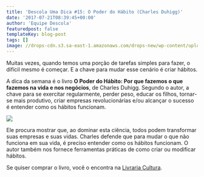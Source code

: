 ```yaml
---
title: 'Descola Uma Dica #15: O Poder do Hábito (Charles Duhigg)'
date: '2017-07-21T08:39:45+00:00'
author: 'Equipe Descola'
featuredpost: false
templateKey: blog-post
tags: []
image: //drops-cdn.s3.sa-east-1.amazonaws.com/drops-new/wp-content/uploads/2017/07/20203403/Descola_umadica-15-150x150.png
---
```

Muitas vezes, quando temos uma porção de tarefas simples para fazer, o difícil mesmo é começar. E a chave para mudar esse cenário é criar hábitos.

A dica da semana é o livro **O Poder do Hábito: Por que fazemos o que fazemos na vida e nos negócios**, de Charles Duhigg. Segundo o autor, a chave para se exercitar regularmente, perder peso, educar os filhos, tornar-se mais produtivo, criar empresas revolucionárias e/ou alcançar o sucesso é entender como os hábitos funcionam.

![](https://descola.org/drops/wp-content/uploads/2017/07/poder-do-habito-712x1024.jpg)

Ele procura mostrar que, ao dominar esta ciência, todos podem transformar suas empresas e suas vidas. Charles defende que para mudar o que não funciona em sua vida, é preciso entender como os hábitos funcionam. O autor também nos fornece ferramentas práticas de como criar ou modificar hábitos.

Se quiser comprar o livro, você o encontra na [Livraria Cultura](https://www.livrariacultura.com.br/p/livros/administracao/desenvolvimento-profissional/o-poder-do-habito-30351365).